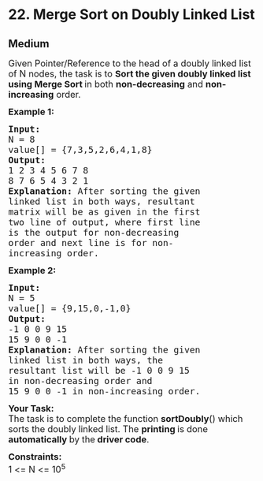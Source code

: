 # 22. Merge Sort on Doubly Linked List
## Medium 
<div class="problem-statement" style="user-select: auto;">
                <p style="user-select: auto;"></p><p style="user-select: auto;"><span style="font-size: 18px; user-select: auto;">Given Pointer/Reference to the head of a doubly linked list of N nodes, the task is to <strong style="user-select: auto;">Sort the given doubly linked list using Merge Sort&nbsp;</strong>in both <strong style="user-select: auto;">non-decreasing</strong> and <strong style="user-select: auto;">non-increasing</strong> order.</span></p>

<p style="user-select: auto;"><span style="font-size: 18px; user-select: auto;"><strong style="user-select: auto;">Example 1:</strong></span></p>

<pre style="user-select: auto;"><span style="font-size: 18px; user-select: auto;"><strong style="user-select: auto;">Input:
</strong>N = 8
value[] = {7,3,5,2,6,4,1,8}
<strong style="user-select: auto;">Output:
</strong>1 2 3 4 5 6 7 8
8 7 6 5 4 3 2 1<strong style="user-select: auto;">
Explanation: </strong>After sorting the given
linked list in both ways, resultant
matrix will be as given in the first
two line of output, where first line
is the output for non-decreasing
order and next line is for non-
increasing order.</span>
</pre>

<p style="user-select: auto;"><span style="font-size: 18px; user-select: auto;"><strong style="user-select: auto;">Example 2:</strong></span></p>

<pre style="user-select: auto;"><span style="font-size: 18px; user-select: auto;"><strong style="user-select: auto;">Input:
</strong>N = 5
value[] = {9,15,0,-1,0}
<strong style="user-select: auto;">Output:</strong>
-1 0 0 9 15
15 9 0 0 -1<strong style="user-select: auto;">
Explanation: </strong>After sorting the given
linked list in both ways, the
resultant list will be -1 0 0 9 15
in non-decreasing order and 
15 9 0 0 -1 in non-increasing order.</span></pre>

<p style="user-select: auto;"><span style="font-size: 18px; user-select: auto;"><strong style="user-select: auto;">Your Task:</strong><br style="user-select: auto;">
The task is to complete the function <strong style="user-select: auto;">sortDoubly</strong>() which sorts the doubly linked list. The <strong style="user-select: auto;">printing </strong>is done <strong style="user-select: auto;">automatically </strong>by the<strong style="user-select: auto;"> driver code</strong>.</span></p>

<p style="user-select: auto;"><span style="font-size: 18px; user-select: auto;"><strong style="user-select: auto;">Constraints:</strong><br style="user-select: auto;">
1 &lt;= N &lt;= 10<sup style="user-select: auto;">5</sup></span></p>
 <p style="user-select: auto;"></p>
            </div>